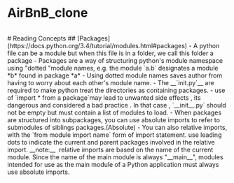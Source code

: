 # AirBnB_clone
<p align="center">
  <img src=""https://github.com/Adeniyii/AirBnB_clone/blob/main/assets/hbnb_logo.png>
</p>
# Reading Concepts
## [Packages](https://docs.python.org/3.4/tutorial/modules.html#packages) 
- A python file can be a module but when this file is in a folder, we call this folder a package
- Packages are a way of structuring python's module namespace using "dotted "module names, e.g. the module `a.b` designates a module *b* found in package *a*
- Using dotted module names saves author from having to worry about each other's module name.
- The __`init.py`__ are required to make python treat the directories as containing packages.
- use of `import * from a package`may lead to unwanted side effects , its dangerous  and considered a bad practice . In that case , `__init__.py` should not be empty but must contain a list of modules to load.
- When packages are structured into subpackages, you can use absolute imports to refer to submodules of siblings packages.(Absolute)
- You can also relative imports, with the `from module import name` form of import statement. use leading dots to indicate the current and parent packages involved in the relative import.
__note:__  relative imports are based on the name of the current module. Since the name of the main module is always "__main__", modules intended for use as the main module of a Python application must always use absolute imports.


